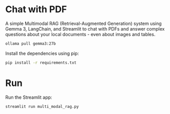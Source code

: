 # Chat with PDF
A simple Multimodal RAG (Retrieval-Augmented Generation) system using Gemma 3, LangChain, and Streamlit to chat with PDFs and answer complex questions about your local documents - even about images and tables.

```bash
ollama pull gemma3:27b
```

Install the dependencies using pip:

```bash
pip install -r requirements.txt
```

# Run
Run the Streamlit app:

```bash
streamlit run multi_modal_rag.py
```